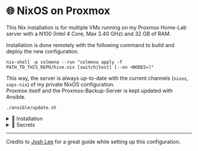 # 🌐 NixOS on Proxmox

This Nix installation is for multiple VMs running on my Proxmox Home-Lab server with a N100 (Intel 4 Core, Max 3.40 GHz) and 32 GB of RAM.

Installation is done remotely with the following command to build and deploy the new configuration.

```shell
nix-shell -p colmena --run "colmena apply -f PATH_TO_THIS_REPO/hive.nix [switch|test] [--on <NODES>]"
```

This way, the server is always up-to-date with the current channels (`nixos`, `sops-nix`) of my private NixOS configuration. \
Proxmox itself and the Proxmox-Backup-Server is kept updated with Ansible.

```shell
./ansible/update.sh
```

<details>
<summary>🔨 Installation</summary>

Setup is done remotely using `nixos-anywhere` by running `./nixos-anywhere/setup.sh` to setup all partitions and deploying a base configuration to begin with.

Make sure the following constraints are met:

1. The VM is created with the following settings:
    - Memory: **4 GB** (4096 MB)
    - BIOS: OVMF (**UEFI**)
    - Hard Disk (scsi0): **8 GB**
    - Hard Disk (scsi1): **1 GB**
    - EFI Disk: ***default***
2. The VM is booted with the NixOS installation ISO.
3. A **password is set** with `sudo passwd` to connect with the VM over SSH.
4. Install using `./nixos-anywhere/setup.sh`.
5. After installation, a **new password** should be set with `passwd`. Apart from that, the VM is ready to be used, while the **ISO can be removed**. Ideally, the VM should also be renamed to its hostname within the router dashboard.
6. In order to deploy with Colmena, the initial installation with `deployment.targetHost` should point to the hostname `nixos` or the IP address of the VM. Also, (if required) generate an `age` key for the host machine with `nix-shell -p ssh-to-age --run "echo '$(ssh nixos "cat /etc/ssh/ssh_host_ed25519_key.pub")' | ssh-to-age"` and add it to the `.sops.yaml` file.

*Otherwise, the installation will fail due to a lack of resources in the store or the connection being refused.* \
*During the installation, it is possible for the IP to change. If this happens, run the installation again using the new IP.*

*At the time of writing, secure boot must be disabled with `ESC -> Device Manager -> Secure Boot Configuration -> Disable Secure Boot -> Save & Exit` (enter by pressing ESC while booting VM).*

</details>

<details>
<summary>🔐 Secrets</summary>

Secrets are encrypted with [`sops`](https://github.com/Mic92/sops-nix/) using my private SSH key.

```shell
cd PATH_TO_THIS_REPO
nix-shell -p sops --run "sops install/$HOST/secrets.yaml"
```

*During creation of the `secrets.yaml`, you need to `cd` into this directory to create the file.* \
*Afterwards, you can open the file from anywhere.*

</details>

---

Credits to [Josh Lee](https://www.joshuamlee.com/nixos-proxmox-vm-images/) for a great guide while setting up this configuration.
